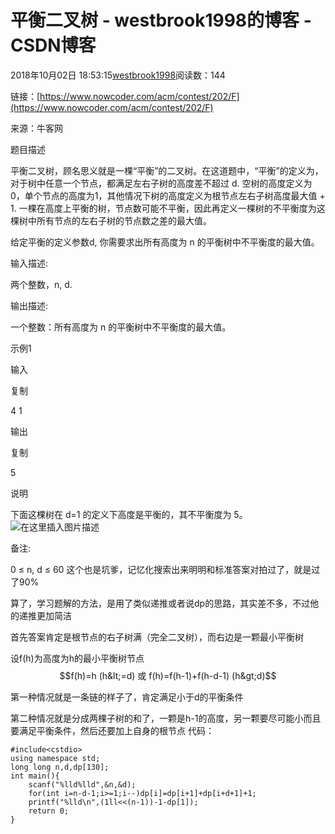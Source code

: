 # 平衡二叉树 - westbrook1998的博客 - CSDN博客





2018年10月02日 18:53:15[westbrook1998](https://me.csdn.net/westbrook1998)阅读数：144








> 
链接：[https://www.nowcoder.com/acm/contest/202/F](https://www.nowcoder.com/acm/contest/202/F)

来源：牛客网

题目描述

平衡二叉树，顾名思义就是一棵“平衡”的二叉树。在这道题中，“平衡”的定义为，对于树中任意一个节点，都满足左右子树的高度差不超过 d. 空树的高度定义为0，单个节点的高度为1，其他情况下树的高度定义为根节点左右子树高度最大值 + 1. 一棵在高度上平衡的树，节点数可能不平衡，因此再定义一棵树的不平衡度为这棵树中所有节点的左右子树的节点数之差的最大值。

给定平衡的定义参数d, 你需要求出所有高度为 n 的平衡树中不平衡度的最大值。

输入描述:

两个整数，n, d.

输出描述:

一个整数：所有高度为 n 的平衡树中不平衡度的最大值。

示例1

输入

复制

4 1

输出

复制

5

说明

下面这棵树在 d=1 的定义下高度是平衡的，其不平衡度为 5。
![在这里插入图片描述](https://uploadfiles.nowcoder.com/images/20181002/305537_1538447333753_6DC98272586305C86449D84B8A3B046F)

备注:

0 ≤ n, d ≤ 60
这个也是坑爹，记忆化搜索出来明明和标准答案对拍过了，就是过了90%

算了，学习题解的方法，是用了类似递推或者说dp的思路，其实差不多，不过他的递推更加简洁

首先答案肯定是根节点的右子树满（完全二叉树），而右边是一颗最小平衡树

设f(h)为高度为h的最小平衡树节点
$$f(h)=h   (h&lt;=d) 或 f(h)=f(h-1)+f(h-d-1)    (h&gt;d)$$

第一种情况就是一条链的样子了，肯定满足小于d的平衡条件

第二种情况就是分成两棵子树的和了，一颗是h-1的高度，另一颗要尽可能小而且要满足平衡条件，然后还要加上自身的根节点
代码：

```
#include<cstdio>
using namespace std;
long long n,d,dp[130];
int main(){
    scanf("%lld%lld",&n,&d);
    for(int i=n-d-1;i>=1;i--)dp[i]=dp[i+1]+dp[i+d+1]+1;
    printf("%lld\n",(1ll<<(n-1))-1-dp[1]);
    return 0;
}
```






